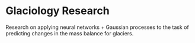 # Glaciology Research

Research on applying neural networks + Gaussian processes to the task of predicting changes in the mass balance for glaciers.